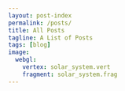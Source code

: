 ```yaml
---
layout: post-index
permalink: /posts/
title: All Posts
tagline: A List of Posts
tags: [blog]
image:
  webgl:
    vertex: solar_system.vert
    fragment: solar_system.frag
---
```

